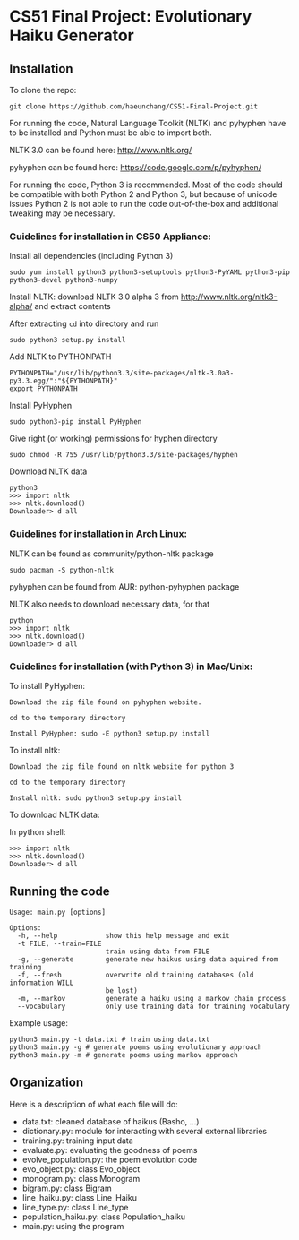 CS51 Final Project: Evolutionary Haiku Generator
===========

Installation
------------

To clone the repo:

```
git clone https://github.com/haeunchang/CS51-Final-Project.git
```

For running the code, Natural Language Toolkit (NLTK) and
pyhyphen have to be installed and Python must be able to import both.

NLTK 3.0 can be found here: http://www.nltk.org/

pyhyphen can be found here: https://code.google.com/p/pyhyphen/

For running the code, Python 3 is recommended.
Most of the code should be compatible with both Python 2 and Python 3,
but because of unicode issues Python 2 is not able to run the code
out-of-the-box and additional tweaking may be necessary.

### Guidelines for installation in CS50 Appliance:

Install all dependencies (including Python 3)
```
sudo yum install python3 python3-setuptools python3-PyYAML python3-pip python3-devel python3-numpy
```

Install NLTK: download NLTK 3.0 alpha 3 from http://www.nltk.org/nltk3-alpha/
and extract contents

After extracting `cd` into directory and run
```
sudo python3 setup.py install
```

Add NLTK to PYTHONPATH
```
PYTHONPATH="/usr/lib/python3.3/site-packages/nltk-3.0a3-py3.3.egg/":"${PYTHONPATH}"
export PYTHONPATH
```

Install PyHyphen
```
sudo python3-pip install PyHyphen
```

Give right (or working) permissions for hyphen directory
```
sudo chmod -R 755 /usr/lib/python3.3/site-packages/hyphen
```

Download NLTK data
```
python3
>>> import nltk
>>> nltk.download()
Downloader> d all
```

### Guidelines for installation in Arch Linux:

NLTK can be found as community/python-nltk package
```
sudo pacman -S python-nltk
```
pyhyphen can be found from AUR: python-pyhyphen package

NLTK also needs to download necessary data, for that
```
python
>>> import nltk
>>> nltk.download()
Downloader> d all
```

### Guidelines for installation (with Python 3) in Mac/Unix:

To install PyHyphen:
	
	Download the zip file found on pyhyphen website. 

	cd to the temporary directory

	Install PyHyphen: sudo -E python3 setup.py install
	
To install nltk: 
	
	Download the zip file found on nltk website for python 3

	cd to the temporary directory 

	Install nltk: sudo python3 setup.py install

To download NLTK data:

In python shell:
```
>>> import nltk
>>> nltk.download()
Downloader> d all
```
	
Running the code
----------------

```
Usage: main.py [options]

Options:
  -h, --help            show this help message and exit
  -t FILE, --train=FILE
                        train using data from FILE
  -g, --generate        generate new haikus using data aquired from training
  -f, --fresh           overwrite old training databases (old information WILL
                        be lost)
  -m, --markov          generate a haiku using a markov chain process
  --vocabulary          only use training data for training vocabulary
```

Example usage:
```
python3 main.py -t data.txt # train using data.txt
python3 main.py -g # generate poems using evolutionary approach
python3 main.py -m # generate poems using markov approach
```

Organization
------------

Here is a description of what each file will do:
- data.txt: cleaned database of haikus (Basho, ...)
- dictionary.py: module for interacting with several external libraries
- training.py: training input data
- evaluate.py: evaluating the goodness of poems
- evolve_population.py: the poem evolution code
- evo_object.py: class Evo_object
- monogram.py: class Monogram
- bigram.py: class Bigram
- line_haiku.py: class Line_Haiku
- line_type.py: class Line_type
- population_haiku.py: class Population_haiku
- main.py: using the program
